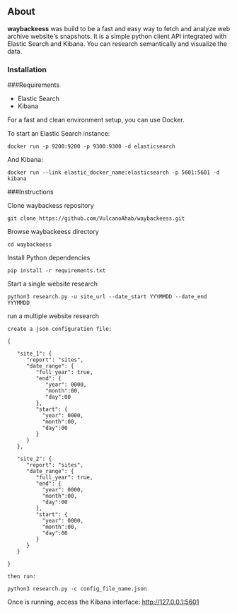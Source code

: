 ## About

**waybackeess** was build to be a fast and easy way to fetch and analyze web archive website's snapshots. It is a simple python client API integrated with Elastic Search and Kibana. You can research semantically and visualize the data.


### Installation

###Requirements
 - Elastic Search
 - Kibana

For a fast and clean environment setup, you can use Docker.

To start an Elastic Search instance:
```
docker run -p 9200:9200 -p 9300:9300 -d elasticsearch
```

And Kibana:
```
docker run --link elastic_docker_name:elasticsearch -p 5601:5601 -d kibana
```

###Instructions

Clone waybackess repository
```
git clone https://github.com/VulcanoAhab/waybackeess.git
```

Browse waybackeess directory
```
cd waybackeess
```

Install Python dependencies
```
pip install -r requirements.txt
```

Start a single website research
```
python3 research.py -u site_url --date_start YYYMMDD --date_end YYYMMDD
```

run a multiple website research
```
create a json configuration file:

{

   "site_1": {
      "report": "sites",
      "date_range": {
         "full_year": true,
         "end": {
            "year": 0000,
            "month":00,
            "day":00
         },
         "start": {
           "year": 0000,
           "month":00,
           "day":00
         }
      }
   },

   "site_2": {
      "report": "sites",
      "date_range": {
         "full_year": true,
         "end": {
           "year": 0000,
           "month":00,
           "day":00
         },
         "start": {
           "year": 0000,
           "month":00,
           "day":00
         }
      }
   }

}

then run:

python3 research.py -c config_file_name.json

```

Once is running, access the Kibana interface:
http://127.0.0.1:5601

